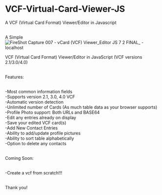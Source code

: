 # VCF-Virtual-Card-Viewer-JS
A VCF (Virtual Card Format) Viewer/Editor in Javascript<br><br>

A Simple ![FireShot Capture 007 - vCard (VCF) Viewer_Editor JS 7 2 FINAL_ - localhost](https://user-images.githubusercontent.com/16135535/213307992-6dca0b55-cbc9-479e-9a0b-4b90fbf1250c.png)

VCF (Virtual Card Format) Viewer/Editor in JavaScript (VCF versions 2.1/3.0/4.0)<br><br>

Features:<br><br>

-Most common information fields<br>
-Supports version 2.1, 3.0, 4.0 VCF<br>
-Automatic version detection<br>
-Unlimited number of Cards (As much table data as your browser supports)<br>
-Profile Photo support: Both URLs and BASE64<br>
-Edit any entries already on display<br>
-Save your edited VCF card(s)<br>
-Add New Contact Entries<br>
-Ability to add/update profile pictures<br>
-Ability to sort table alphabetically<br>
-Option to delete any contacts<br><br>

Coming Soon:<br><br>

-Create a vcf from scratch!!!<br><br>

Thank you!<br><br>




